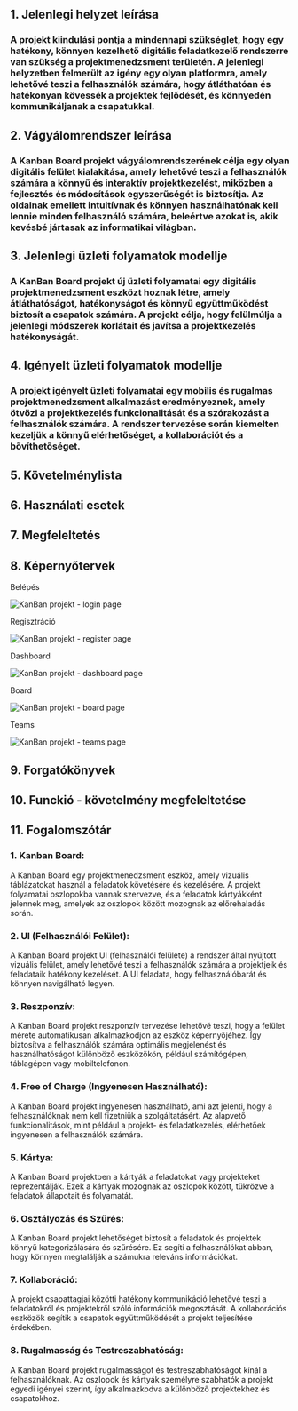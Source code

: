 ## 1. Jelenlegi helyzet leírása
### A projekt kiindulási pontja a mindennapi szükséglet, hogy egy hatékony, könnyen kezelhető digitális feladatkezelő rendszerre van szükség a projektmenedzsment területén. A jelenlegi helyzetben felmerült az igény egy olyan platformra, amely lehetővé teszi a felhasználók számára, hogy átláthatóan és hatékonyan kövessék a projektek fejlődését, és könnyedén kommunikáljanak a csapatukkal.

## 2. Vágyálomrendszer leírása
### A Kanban Board projekt vágyálomrendszerének célja egy olyan digitális felület kialakítása, amely lehetővé teszi a felhasználók számára a könnyű és interaktív projektkezelést, miközben a fejlesztés és módosítások egyszerűségét is biztosítja. Az oldalnak emellett intuitívnak és könnyen használhatónak kell lennie minden felhasználó számára, beleértve azokat is, akik kevésbé jártasak az informatikai világban.

## 3. Jelenlegi üzleti folyamatok modellje
### A KanBan Board projekt új üzleti folyamatai egy digitális projektmenedzsment eszközt hoznak létre, amely átláthatóságot, hatékonyságot és könnyű együttműködést biztosít a csapatok számára. A projekt célja, hogy felülmúlja a jelenlegi módszerek korlátait és javítsa a projektkezelés hatékonyságát.

## 4. Igényelt üzleti folyamatok modellje
### A projekt igényelt üzleti folyamatai egy mobilis és rugalmas projektmenedzsment alkalmazást eredményeznek, amely ötvözi a projektkezelés funkcionalitását és a szórakozást a felhasználók számára. A rendszer tervezése során kiemelten kezeljük a könnyű elérhetőséget, a kollaborációt és a bővíthetőséget.

## 5. Követelménylista

## 6. Használati esetek

## 7. Megfeleltetés

## 8. Képernyőtervek
Belépés

![KanBan projekt - login page](./loginPage.png)

Regisztráció

![KanBan projekt - register page](./registerPage.png)

Dashboard

![KanBan projekt - dashboard page](./dashboardPage.png)

Board

![KanBan projekt - board page](./boardPage.png)

Teams

![KanBan projekt - teams page](./teamsPage.png)


## 9. Forgatókönyvek

## 10. Funckió - követelmény megfeleltetése

## 11. Fogalomszótár

### 1. Kanban Board:

A Kanban Board egy projektmenedzsment eszköz, amely vizuális táblázatokat használ a feladatok követésére és kezelésére. A projekt folyamatai oszlopokba vannak szervezve, és a feladatok kártyákként jelennek meg, amelyek az oszlopok között mozognak az előrehaladás során.

### 2. UI (Felhasználói Felület):

A Kanban Board projekt UI (felhasználói felülete) a rendszer által nyújtott vizuális felület, amely lehetővé teszi a felhasználók számára a projektjeik és feladataik hatékony kezelését. A UI feladata, hogy felhasználóbarát és könnyen navigálható legyen.

### 3. Reszponzív:

A Kanban Board projekt reszponzív tervezése lehetővé teszi, hogy a felület mérete automatikusan alkalmazkodjon az eszköz képernyőjéhez. Így biztosítva a felhasználók számára optimális megjelenést és használhatóságot különböző eszközökön, például számítógépen, táblagépen vagy mobiltelefonon.

### 4. Free of Charge (Ingyenesen Használható):

A Kanban Board projekt ingyenesen használható, ami azt jelenti, hogy a felhasználóknak nem kell fizetniük a szolgáltatásért. Az alapvető funkcionalitások, mint például a projekt- és feladatkezelés, elérhetőek ingyenesen a felhasználók számára.

### 5. Kártya:

A Kanban Board projektben a kártyák a feladatokat vagy projekteket reprezentálják. Ezek a kártyák mozognak az oszlopok között, tükrözve a feladatok állapotait és folyamatát.

### 6. Osztályozás és Szűrés:

A Kanban Board projekt lehetőséget biztosít a feladatok és projektek könnyű kategorizálására és szűrésére. Ez segíti a felhasználókat abban, hogy könnyen megtalálják a számukra releváns információkat.

### 7. Kollaboráció:

A projekt csapattagjai közötti hatékony kommunikáció lehetővé teszi a feladatokról és projektekről szóló információk megosztását. A kollaborációs eszközök segítik a csapatok együttműködését a projekt teljesítése érdekében.

### 8. Rugalmasság és Testreszabhatóság:

A Kanban Board projekt rugalmasságot és testreszabhatóságot kínál a felhasználóknak. Az oszlopok és kártyák személyre szabhatók a projekt egyedi igényei szerint, így alkalmazkodva a különböző projektekhez és csapatokhoz.
